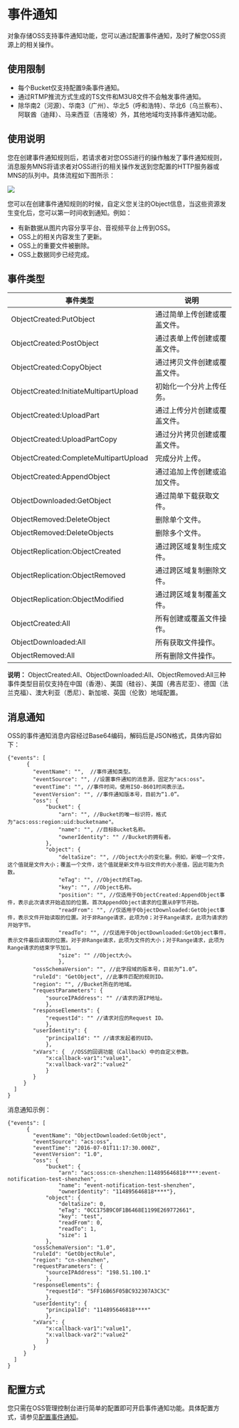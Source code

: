 # 事件通知

对象存储OSS支持事件通知功能，您可以通过配置事件通知，及时了解您OSS资源上的相关操作。

## 使用限制

-   每个Bucket仅支持配置9条事件通知。
-   通过RTMP推流方式生成的TS文件和M3U8文件不会触发事件通知。
-   除华南2（河源）、华南3（广州）、华北5（呼和浩特）、华北6（乌兰察布）、阿联酋（迪拜）、马来西亚（吉隆坡）外，其他地域均支持事件通知功能。

## 使用说明

您在创建事件通知规则后，若请求者对您OSS进行的操作触发了事件通知规则，消息服务MNS将请求者对OSS进行的相关操作发送到您配置的HTTP服务器或MNS的队列中。具体流程如下图所示：

![](https://static-aliyun-doc.oss-accelerate.aliyuncs.com/assets/img/zh-CN/5947559951/p1523.png)

您可以在创建事件通知规则的时候，自定义您关注的Object信息，当这些资源发生变化后，您可以第一时间收到通知。例如：

-   有新数据从图片内容分享平台、音视频平台上传到OSS。
-   OSS上的相关内容发生了更新。
-   OSS上的重要文件被删除。
-   OSS上数据同步已经完成。

## 事件类型

|事件类型|说明|
|----|--|
|ObjectCreated:PutObject|通过简单上传创建或覆盖文件。|
|ObjectCreated:PostObject|通过表单上传创建或覆盖文件。|
|ObjectCreated:CopyObject|通过拷贝文件创建或覆盖文件。|
|ObjectCreated:InitiateMultipartUpload|初始化一个分片上传任务。|
|ObjectCreated:UploadPart|通过上传分片创建或覆盖文件。|
|ObjectCreated:UploadPartCopy|通过分片拷贝创建或覆盖文件。|
|ObjectCreated:CompleteMultipartUpload|完成分片上传。|
|ObjectCreated:AppendObject|通过追加上传创建或追加文件。|
|ObjectDownloaded:GetObject|通过简单下载获取文件。|
|ObjectRemoved:DeleteObject|删除单个文件。|
|ObjectRemoved:DeleteObjects|删除多个文件。|
|ObjectReplication:ObjectCreated|通过跨区域复制生成文件。|
|ObjectReplication:ObjectRemoved|通过跨区域复制删除文件。|
|ObjectReplication:ObjectModified|通过跨区域复制覆盖文件。|
|ObjectCreated:All|所有创建或覆盖文件操作。|
|ObjectDownloaded:All|所有获取文件操作。|
|ObjectRemoved:All|所有删除文件操作。|

**说明：** ObjectCreated:All、ObjectDownloaded:All、ObjectRemoved:All三种事件类型目前仅支持在中国（香港）、美国（硅谷）、美国（弗吉尼亚）、德国（法兰克福）、澳大利亚（悉尼）、新加坡、英国（伦敦）地域配置。

## 消息通知

OSS的事件通知消息内容经过Base64编码，解码后是JSON格式，具体内容如下：

```
{"events": [
      {
        "eventName": "",  //事件通知类型。
        "eventSource": "", //设置事件通知的消息源，固定为"acs:oss"。
        "eventTime": "", //事件时间，使用ISO-8601时间表示法。
        "eventVersion": "", //事件通知版本号，目前为“1.0”。
        "oss": {
            "bucket": {
                "arn": "", //Bucket的唯一标识符，格式为"acs:oss:region:uid:bucketname"。
                "name": "", //目标Bucket名称。
                "ownerIdentity": "" //Bucket的拥有者。
            }, 
            "object": {
                "deltaSize": "", //Object大小的变化量。例如，新增一个文件，这个值就是文件大小；覆盖一个文件，这个值就是新文件与旧文件的大小差值，因此可能为负数。
                "eTag": "", //Object的ETag。
                "key": "", //Object名称。
                "position": "", //仅适用于ObjectCreated:AppendObject事件，表示此次请求开始追加的位置。首次AppendObject请求的位置从0字节开始。
                "readFrom": "", //仅适用于ObjectDownloaded:GetObject事件，表示文件开始读取的位置。对于非Range请求，此项为0；对于Range请求，此项为请求的开始字节。
                "readTo": "", //仅适用于ObjectDownloaded:GetObject事件，表示文件最后读取的位置。对于非Range请求，此项为文件的大小；对于Range请求，此项为Range请求的结束字节加1。
                "size": "" //Object大小。
                }, 
        "ossSchemaVersion": "", //此字段域的版本号，目前为“1.0”。
        "ruleId": "GetObject", //此事件匹配的规则ID。
        "region": "", //Bucket所在的地域。
        "requestParameters": {
            "sourceIPAddress": "" //请求的源IP地址。
            }, 
        "responseElements": {
            "requestId": "" //请求对应的Request ID。
            }, 
        "userIdentity": {
            "principalId": "" //请求发起者的UID。
            }, 
        "xVars": {  //OSS的回调功能（Callback）中的自定义参数。
            "x:callback-var1":"value1",
            "x:vallback-var2":"value2"
            }
        }        
     }
  ]
}
```

消息通知示例：

```
{"events": [
      {
        "eventName": "ObjectDownloaded:GetObject",
        "eventSource": "acs:oss",
        "eventTime": "2016-07-01T11:17:30.000Z",
        "eventVersion": "1.0",
        "oss": {
            "bucket": {
                "arn": "acs:oss:cn-shenzhen:114895646818****:event-notification-test-shenzhen",
                "name": "event-notification-test-shenzhen",
                "ownerIdentity": "114895646818****"},
            "object": {
                "deltaSize": 0,
                "eTag": "0CC175B9C0F1B6468E1199E269772661",
                "key": "test",
                "readFrom": 0,
                "readTo": 1,
                "size": 1
            },
        "ossSchemaVersion": "1.0",
        "ruleId": "GetObjectRule",
        "region": "cn-shenzhen",
        "requestParameters": {
            "sourceIPAddress": "198.51.100.1"
            },
        "responseElements": {
            "requestId": "5FF16B65F05BC932307A3C3C"
            },
        "userIdentity": {
            "principalId": "114895646818****"
            },
        "xVars": {
            "x:callback-var1":"value1",
            "x:vallback-var2":"value2"
            }
        }        
     }
  ]
}
```

## 配置方式

您只需在OSS管理控制台进行简单的配置即可开启事件通知功能。具体配置方式，请参见[配置事件通知](/cn.zh-CN/控制台用户指南/存储空间管理/基础设置/配置事件通知.md)。

